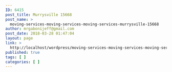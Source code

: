 ```yaml
---
ID: 6415
post_title: Murrysville 15668
post_name: >
  moving-services-moving-services-moving-services-murrysville-15668
author: mrgabonijeff@gmail.com
post_date: 2018-03-28 01:47:04
layout: page
link: >
  http://localhost/wordpress/moving-services-moving-services-moving-services-murrysville-15668/
published: true
tags: [ ]
categories: [ ]
---
```

